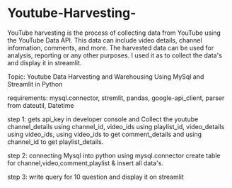 # Youtube-Harvesting-
YouTube harvesting is the process of collecting data from YouTube using the YouTube Data API. This data can include video details, channel information, comments, and more. The harvested data can be used for analysis, reporting or any other purposes. I used it as to collect the data's and display it in streamlit.

Topic: Youtube Data Harvesting and Warehousing Using MySql and Streamlit in Python


requirements: mysql.connector, stremlit, pandas, google-api_client, parser from dateutil, Datetime 

step 1: gets api_key in developer console and Collect the youtube channel_details using channel_id, video_ids using playlist_id, 
        video_details using video_ids, using video_ids to get comment_details and using channel_id to get playlist_details.

step 2: connecting Mysql into python using mysql.connector
        create table for channel,video,comment,playlist &
        insert all data's.

step 3: write query for 10 question and display it on streamlit 

